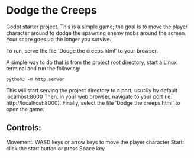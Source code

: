 # Dodge the Creeps
 Godot starter project. This is a simple game; the goal is to move the player character around to dodge the spawning enemy mobs around the screen. Your score goes up the longer you survive.

 To run, serve the file 'Dodge the creeps.html' to your browser.

 A simple way to do that is from the project root directory, start a Linux terminal and run the following:
 ```
 python3 -m http.server
```
 This will start serving the project directory to a port, usually by default localhost:8000
 Then, in your web browser, navigate to your port (ie. http://localhost:8000). Finally, select the file 'Dodge the creeps.html' to open the game.

 ## Controls:
 Movement: WASD keys or arrow keys to move the player character
 Start: click the start button or press Space key
